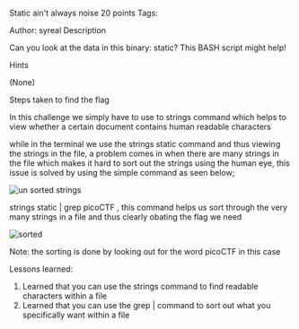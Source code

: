 Static ain't always noise
20 points
Tags: 

Author: syreal
Description

Can you look at the data in this binary: static? This BASH script might help!

Hints

(None)

Steps taken to find the flag

In this challenge we simply have to use to strings command which helps to view whether a certain document contains human readable characters

while in the terminal we use the strings static command and thus viewing the strings in the file, a problem comes in when there are many strings in the file which makes it hard to sort out the strings using the human eye, this issue is solved by using the simple command as seen below;

![un sorted strings](https://user-images.githubusercontent.com/65670517/133159783-de4987fd-4819-458a-aeb2-193bd2e47e22.PNG)

strings static | grep picoCTF , this command helps us sort through the very many strings in a file and thus clearly obating the flag we need

![sorted](https://user-images.githubusercontent.com/65670517/133159820-1fb47426-aec5-4be9-a3d3-689c5981fb5e.PNG)


Note: the sorting is done by looking out for the word picoCTF in this case

Lessons learned:

1. Learned that you can use the strings command to find readable characters within a file
2. Learned that you can use the grep | command to sort out what you specifically want within a file

